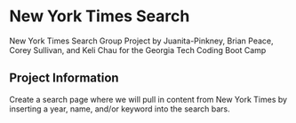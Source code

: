 # New York Times Search
New York Times Search Group Project by Juanita-Pinkney, Brian Peace, Corey Sullivan, and Keli Chau for the Georgia Tech Coding Boot Camp

## Project Information
Create a search page where we will pull in content from New York Times by inserting a year, name, and/or keyword into the search bars.



